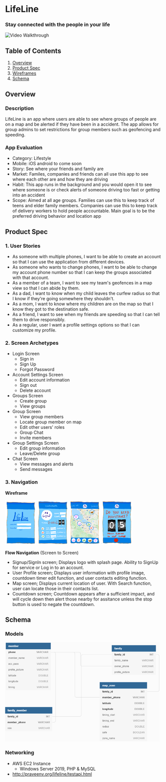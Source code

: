LifeLine
===
### Stay connected with the people in your life
<img src='http://g.recordit.co/jzT2f3zDUw.gif' title='Video Walkthrough' width='200' alt='Video Walkthrough' />

## Table of Contents
1. [Overview](#Overview)
1. [Product Spec](#Product-Spec)
1. [Wireframes](#Wireframes)
2. [Schema](#Schema)

## Overview
### Description
LifeLine is an app where users are able to see where groups of people are on a map and be alerted if they have been in a accident. The app allows for group admins to set restrictions for group members such as geofencing and speeding.

### App Evaluation

- Category: Lifestyle 
- Mobile: iOS android to come soon
- Story: See where your friends and family are
- Market: Familes, companies and friends can all use this app to see where each other are and how they are driving
- Habit: This app runs in the background and you would open it to see where someone is or check alerts of someone driving too fast or getting into an accident
- Scope: Aimed at all age groups. Families  can use this to keep track of teens and elder family members. Companies can use this to keep track of delivery workers to hold people accountable. Main goal is to be the preferred driving behavior and location app

## Product Spec

### 1. User Stories
* As someone with multiple phones, I want to be able to create an account so that I can use the application from different devices.
* As someone who wants to change phones, I want to be able to change my account phone number so that I can keep the groups associated with that account.
* As a member of a team, I want to see my team's geofences in a map view so that I can abide by them.
* As a dad, I want to know when my child leaves the curfew radius so that I know if they're going somewhere they shouldn't.
* As a mom, I want to know where my children are on the map so that I know they got to the destination safe.
* As a friend, I want to see when my friends are speeding so that I can tell them to drive responsibly.
* As a regular, user I want a profile settings options so that I can customize my profile.

### 2. Screen Archetypes
* Login Screen
  * Sign in 
  * Sign Up
  * Forgot Password
* Account Settings Screen
  * Edit account information
  * Sign out
  * Delete account
* Groups Screen
  * Create group
  * View groups 
* Group Screen
  * View group members
  * Locate group member on map
  * Edit other users' roles
  * Group Chat
  * Invite members
* Group Settings Screen
  * Edit group information
  * Leave/Delete group
* Chat Screen
  * View messages and alerts
  * Send messages

### 3. Navigation
**Wireframe**
<p float="left">
<img src="https://github.com/pv-gitjob/LifeLine/blob/master/Readme%20Assets/LL_SignUp_SignIn.png" width=100>
<img src="https://github.com/pv-gitjob/LifeLine/blob/master/Readme%20Assets/LL_Profile_Contacts.png" width=100>
<img src="https://github.com/pv-gitjob/LifeLine/blob/master/Readme%20Assets/LL_MapDisplay.png" width=100>
<img src="https://github.com/pv-gitjob/LifeLine/blob/master/Readme%20Assets/LL_Countdown.png" width=100>
</p>

**Flow Navigation** (Screen to Screen)
* Signup/SignIn screen; Displays logo with splash page. Ability to SignUp for service or Log in to an account.
* User Profile screen; Displays user information with profile image, countdown timer edit function, and user contacts editing    function.
* Map screen; Displays current location of user. With Search function, user can locate those in their contacts list.
* Countdown screen; Countdown appears after a sufficient impact, and will cycle down then alert those nearby for assitance unless the stop button is used to negate the countdown.

## Schema 
### Models
<img src="https://github.com/pv-gitjob/LifeLine/blob/master/Readme%20Assets/DB%20Design.png" width=500>
   
### Networking
- AWS EC2 Instance
  - Windows Server 2019, PHP & MySQL
- http://praveenv.org/lifeline/testapi.html
